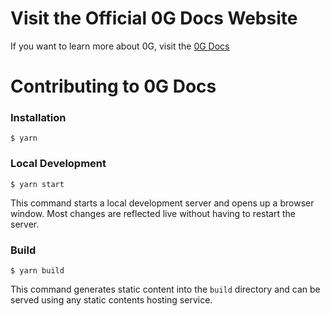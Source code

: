 # Visit the Official 0G Docs Website

If you want to learn more about 0G, visit the [0G Docs](https://docs.0g.ai/)

# Contributing to 0G Docs

### Installation

```
$ yarn
```

### Local Development

```
$ yarn start
```

This command starts a local development server and opens up a browser window. Most changes are reflected live without having to restart the server.

### Build

```
$ yarn build
```

This command generates static content into the `build` directory and can be served using any static contents hosting service.